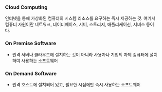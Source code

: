 ### Cloud Computing
인터넷을 통해 가상화된 컴퓨터의 시스템 리소스를 요구하는 즉시 제공하는 것. 여기서 컴퓨터 자원이란 네트워크, 데이터베이스, 서버, 스토리지, 애플리케이션, 서비스 등이다.

### On Premise Software
- 원격 서버나 클라우드에 설치하는 것이 아니라 사용자나 기업의 자체 컴퓨터에 설치하여 사용하는 소프트웨어

### On Demand Software
- 원격 호스트에 설치되어 있고, 필요한 시점에만 즉시 사용하는 소프트웨어

